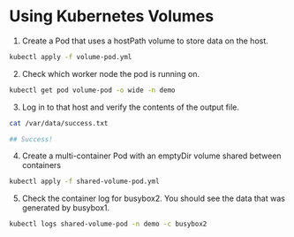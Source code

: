 # Using Kubernetes Volumes
1. Create a Pod that uses a hostPath volume to store data on the host.
```bash
kubectl apply -f volume-pod.yml
```

2. Check which worker node the pod is running on.
```bash
kubectl get pod volume-pod -o wide -n demo
```
3. Log in to that host and verify the contents of the output file.
```bash
cat /var/data/success.txt 

## Success!
```

4. Create a multi-container Pod with an emptyDir volume shared between containers
```bash
kubectl apply -f shared-volume-pod.yml
```

5. Check the container log for busybox2. You should see the data that was generated by busybox1.
```bash
kubectl logs shared-volume-pod -n demo -c busybox2
```
